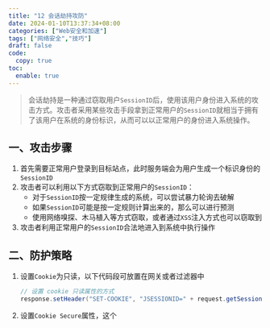 ```yaml
---
title: "12 会话劫持攻防"
date: 2024-01-10T13:37:34+08:00
categories: ["Web安全和加速"]
tags: ["网络安全","技巧"]
draft: false
code:
  copy: true
toc:
  enable: true
---
```


> 会话劫持是一种通过窃取用户`SessionID`后，使用该用户身份进入系统的攻击方式。攻击者采用某些攻击手段拿到正常用户的`SessionID`就相当于拥有了该用户在系统的身份标识，从而可以以正常用户的身份进入系统操作。

## 一、攻击步骤

1. 首先需要正常用户登录到目标站点，此时服务端会为用户生成一个标识身份的`SessionID`
2. 攻击者可以利用以下方式窃取到正常用户的`SessionID`：
   - 对于`SessionID`按一定规律生成的系统，可以尝试暴力轮询去破解
   - 如果`SessionID`可能是按一定规则计算出来的，那么可以进行预测
   - 使用网络嗅探、木马植入等方式窃取，或者通过`XSS`注入方式也可以窃取到
3. 攻击者利用正常用户的`SessionID`合法地进入到系统中执行操作

## 二、防护策略

1. 设置`Cookie`为只读，以下代码段可放置在网关或者过滤器中

   ```java
   // 设置 cookie 只读属性的方式
   response.setHeader("SET-COOKIE", "JSESSIONID=" + request.getSession().getId() + "; HttpOnly");
   ```

2.  设置`Cookie Secure`属性，这个
